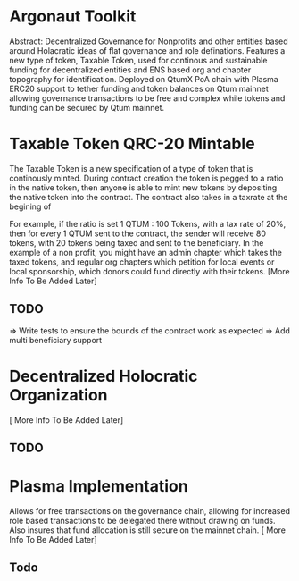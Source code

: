 # Argonaut Toolkit

Abstract: Decentralized Governance for Nonprofits and other entities based around Holacratic ideas of flat governance and role definations. Features a new type of token, Taxable Token, used for continous and sustainable funding for decentralized entities and ENS based org and chapter topography for identification. Deployed on QtumX PoA chain with Plasma ERC20 support to tether funding and token balances on Qtum mainnet allowing governance transactions to be free and complex while tokens and funding can be secured by Qtum mainnet. 

# Taxable Token QRC-20 Mintable
The Taxable Token is a new specification of a type of token that is continously minted. During contract creation the token is pegged to a ratio in the native token, then anyone is able to mint new tokens by depositing the native token into the contract. The contract also takes in a taxrate at the begining of 

For example, if the ratio is set 1 QTUM : 100 Tokens, with a tax rate of 20%, then for every 1 QTUM sent to the contract, the sender will receive 80 tokens, with 20 tokens being taxed and sent to the beneficiary. In the example of a non profit, you might have an admin chapter which takes the taxed tokens, and regular org chapters which petition for local events or local sponsorship, which donors could fund directly with their tokens. 
[More Info To Be Added Later]

## TODO
=> Write tests to ensure the bounds of the contract work as expected
=> Add multi beneficiary support

# Decentralized Holocratic Organization
[ More Info To Be Added Later]
## TODO

# Plasma Implementation
Allows for free transactions on the governance chain, allowing for increased role based transactions to be delegated there without drawing on funds. Also insures that fund allocation is still secure on the mainnet chain. 
[ More Info To Be Added Later]
## Todo